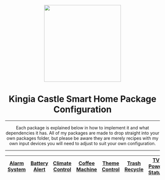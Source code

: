 <p align="center">
  <img src="https://github.com/JamesMcCarthy79/Home-Assistant-Config/blob/master/HA%20Pics/Packages.png" width="250"/>
</p>
<h1 align="center">Kingia Castle Smart Home Package Configuration</h1>
<hr *** </hr>
<p align="center">Each package is explained below in how to implement it and what dependencies it has. All of my packages are made to drop straight into your own packages folder, but please be aware they are merely recipes with my own input devices you will need to adjust to suit your own configuration.</p>
<hr --- </hr> 

| [Alarm System](https://github.com/JamesMcCarthy79/Home-Assistant-Config/tree/master/config/packages/alarm_system) | [Battery Alert](https://github.com/JamesMcCarthy79/Home-Assistant-Config/tree/master/config/packages/battery_alert) | [Climate Control](https://github.com/JamesMcCarthy79/Home-Assistant-Config/tree/master/config/packages/climate_control) | [Coffee Machine](https://github.com/JamesMcCarthy79/Home-Assistant-Config/tree/master/config/packages/coffee_machine) | [Theme Control](https://github.com/JamesMcCarthy79/Home-Assistant-Config/tree/master/config/packages/theme_control) | [Trash Recycle](https://github.com/JamesMcCarthy79/Home-Assistant-Config/tree/master/config/packages/trash_recycle) | [TV Power Status](https://github.com/JamesMcCarthy79/Home-Assistant-Config/tree/master/config/packages/tv_power_status) |
| --- | --- | --- | --- | --- | --- | --- |

